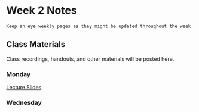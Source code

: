 Week 2 Notes
============================

```{note}
Keep an eye weekly pages as they might be updated throughout the week.
```

## Class Materials

Class recordings, handouts, and other materials will be posted here.

### Monday

<a href="../resources/INF_134_s23_Week_2_Mon.pdf">Lecture Slides</a>

### Wednesday

